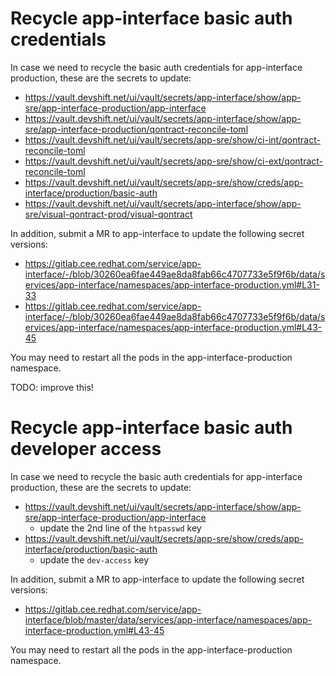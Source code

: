 # Recycle app-interface basic auth credentials

In case we need to recycle the basic auth credentials for app-interface production, these are the secrets to update:
- https://vault.devshift.net/ui/vault/secrets/app-interface/show/app-sre/app-interface-production/app-interface
- https://vault.devshift.net/ui/vault/secrets/app-interface/show/app-sre/app-interface-production/qontract-reconcile-toml
- https://vault.devshift.net/ui/vault/secrets/app-sre/show/ci-int/qontract-reconcile-toml
- https://vault.devshift.net/ui/vault/secrets/app-sre/show/ci-ext/qontract-reconcile-toml
- https://vault.devshift.net/ui/vault/secrets/app-sre/show/creds/app-interface/production/basic-auth
- https://vault.devshift.net/ui/vault/secrets/app-interface/show/app-sre/visual-qontract-prod/visual-qontract

In addition, submit a MR to app-interface to update the following secret versions:
- https://gitlab.cee.redhat.com/service/app-interface/-/blob/30260ea6fae449ae8da8fab66c4707733e5f9f6b/data/services/app-interface/namespaces/app-interface-production.yml#L31-33
- https://gitlab.cee.redhat.com/service/app-interface/-/blob/30260ea6fae449ae8da8fab66c4707733e5f9f6b/data/services/app-interface/namespaces/app-interface-production.yml#L43-45

You may need to restart all the pods in the app-interface-production namespace.

TODO: improve this!

# Recycle app-interface basic auth developer access

In case we need to recycle the basic auth credentials for app-interface production, these are the secrets to update:
- https://vault.devshift.net/ui/vault/secrets/app-interface/show/app-sre/app-interface-production/app-interface
    * update the 2nd line of the `htpasswd` key
- https://vault.devshift.net/ui/vault/secrets/app-sre/show/creds/app-interface/production/basic-auth
    * update the `dev-access` key

In addition, submit a MR to app-interface to update the following secret versions:
- https://gitlab.cee.redhat.com/service/app-interface/blob/master/data/services/app-interface/namespaces/app-interface-production.yml#L43-45

You may need to restart all the pods in the app-interface-production namespace.
